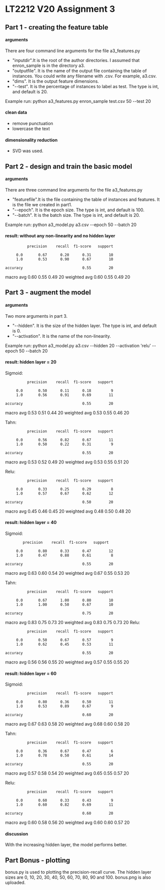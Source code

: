 # LT2212 V20 Assignment 3
## Part 1 - creating the feature table
#### arguments
There are four command line arguments for the file a3_features.py
- "inputdir".It is the root of the author directories. I assumed that enron_sample is in the directory a3.
- "outputfile". It is the name of the output file containing the table of instances. You could write any filename with .csv. For example, a3.csv.
- "dims". It is the output feature dimensions.
- "--test". It is the percentage of instances to label as test. The type is int, and default is 20.

Example run: python a3_features.py enron_sample test.csv 50 --test 20
#### clean data
- remove punctuation
- lowercase the text
#### dimensionality reduction
- SVD was used.
## Part 2 - design and train the basic model
#### arguments
There are three command line arguments for the file a3_features.py
- "featurefile".It is the file containing the table of instances and features. It is the file we created in part1.
- "--epoch". It is the epoch size. The type is int, and default is 100.
- "--batch". It is the batch size. The type is int, and default is 20.

Example run: python a3_model.py a3.csv --epoch 50 --batch 20
#### result: without any non-linearity and no hidden layer
              precision    recall  f1-score   support

         0.0       0.67      0.20      0.31        10
         1.0       0.53      0.90      0.67        10

    accuracy                           0.55        20
   macro avg       0.60      0.55      0.49        20
weighted avg       0.60      0.55      0.49        20
## Part 3 - augment the model
#### arguments
Two more arguments in part 3.
- "--hidden". It is the size of the hidden layer. The type is int, and default is 0.
- "--activation". It is the name of the non-linearity.

Example run: python a3_model.py a3.csv --hidden 20 --activation 'relu' --epoch 50 --batch 20
#### result: hidden layer = 20
Sigmoid:

              precision    recall  f1-score   support

         0.0       0.50      0.11      0.18         9
         1.0       0.56      0.91      0.69        11

    accuracy                           0.55        20
   macro avg       0.53      0.51      0.44        20
weighted avg       0.53      0.55      0.46        20

Tahn:

              precision    recall  f1-score   support

         0.0       0.56      0.82      0.67        11
         1.0       0.50      0.22      0.31         9

    accuracy                           0.55        20
   macro avg       0.53      0.52      0.49        20
weighted avg       0.53      0.55      0.51        20

Relu:

              precision    recall  f1-score   support

         0.0       0.33      0.25      0.29         8
         1.0       0.57      0.67      0.62        12

    accuracy                           0.50        20
   macro avg       0.45      0.46      0.45        20
weighted avg       0.48      0.50      0.48        20
#### result: hidden layer = 40
Sigmoid:

            precision    recall  f1-score   support

         0.0       0.80      0.33      0.47        12
         1.0       0.47      0.88      0.61         8

    accuracy                           0.55        20
   macro avg       0.63      0.60      0.54        20
weighted avg       0.67      0.55      0.53        20

Tahn:

              precision    recall  f1-score   support

         0.0       0.67      1.00      0.80        10
         1.0       1.00      0.50      0.67        10

    accuracy                           0.75        20
   macro avg       0.83      0.75      0.73        20
weighted avg       0.83      0.75      0.73        20
Relu:

              precision    recall  f1-score   support

         0.0       0.50      0.67      0.57         9
         1.0       0.62      0.45      0.53        11

    accuracy                           0.55        20
   macro avg       0.56      0.56      0.55        20
weighted avg       0.57      0.55      0.55        20
#### result: hidden layer = 60
Sigmoid:

              precision    recall  f1-score   support

         0.0       0.80      0.36      0.50        11
         1.0       0.53      0.89      0.67         9

    accuracy                           0.60        20
   macro avg       0.67      0.63      0.58        20
weighted avg       0.68      0.60      0.58        20

Tahn:

              precision    recall  f1-score   support

         0.0       0.36      0.67      0.47         6
         1.0       0.78      0.50      0.61        14

    accuracy                           0.55        20
   macro avg       0.57      0.58      0.54        20
weighted avg       0.65      0.55      0.57        20

Relu:

              precision    recall  f1-score   support

         0.0       0.60      0.33      0.43         9
         1.0       0.60      0.82      0.69        11

    accuracy                           0.60        20
   macro avg       0.60      0.58      0.56        20
weighted avg       0.60      0.60      0.57        20
#### discussion
With the increasing hidden layer, the model performs better.
## Part Bonus - plotting
bonus.py is used to plotting the precision-recall curve.
The hidden layer sizes are 0, 10, 20, 30, 40, 50, 60, 70, 80, 90 and 100.
bonus.png is also uploaded.
